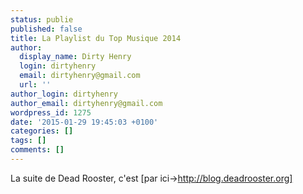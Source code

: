 ```yaml
---
status: publie
published: false
title: La Playlist du Top Musique 2014
author:
  display_name: Dirty Henry
  login: dirtyhenry
  email: dirtyhenry@gmail.com
  url: ''
author_login: dirtyhenry
author_email: dirtyhenry@gmail.com
wordpress_id: 1275
date: '2015-01-29 19:45:03 +0100'
categories: []
tags: []
comments: []
---
```

La suite de Dead Rooster, c'est [par ici->http://blog.deadrooster.org]
